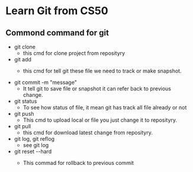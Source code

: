 # Learn Git from CS50

## Commond command for git

- git clone
  - this cmd for clone project from reposityry
- git add <filename>
  - this cmd for tell git these file we need to track or make snapshot.

* git commit -m "message"
  - It tell git to save file or snapshot it can refer back to previous change.
* git status
  - To see how status of file, it mean git has track all file already or not
* git push
  - This cmd to upload local or file you just change it to reposityry.
* git pull
  - this cmd for download latest change from reposityry.
* git log, git reflog
  - see git log
* git reset --hard <commit>
  - This commad for rollback to previous commit

